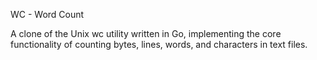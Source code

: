 WC - Word Count

A clone of the Unix wc utility written in Go, implementing the core functionality of counting bytes, lines, words, and characters in text files.